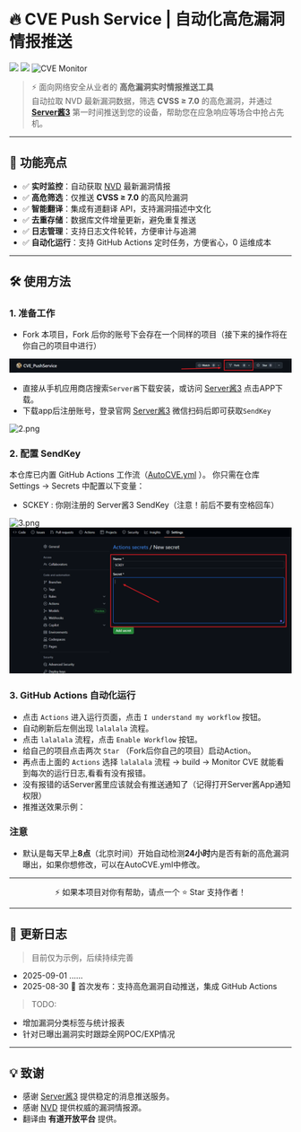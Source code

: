# 🔥 CVE Push Service | 自动化高危漏洞情报推送

<p align="center">

  <img src="https://img.shields.io/github/stars/hijack1r/CVE_PushService?color=yellow&logo=riseup&logoColor=yellow&style=flat-square"></a>
  <img src="https://img.shields.io/github/forks/hijack1r/CVE_PushService?color=purple&style=flat-square"></a>
  <img src="https://img.shields.io/badge/CVE-PushService-blue?logo=datadog" alt="CVE Monitor">

</p>

> ⚡ 面向网络安全从业者的 **高危漏洞实时情报推送工具**  
> 自动拉取 NVD 最新漏洞数据，筛选 **CVSS ≥ 7.0** 的高危漏洞，并通过 **[Server酱3](https://sc3.ft07.com/)** 第一时间推送到您的设备，帮助您在应急响应等场合中抢占先机。  

---

## 🚀 功能亮点

- ✅ **实时监控**：自动获取 [NVD](https://nvd.nist.gov/) 最新漏洞情报  
- ✅ **高危筛选**：仅推送 **CVSS ≥ 7.0** 的高风险漏洞  
- ✅ **智能翻译**：集成有道翻译 API，支持漏洞描述中文化  
- ✅ **去重存储**：数据库文件增量更新，避免重复推送  
- ✅ **日志管理**：支持日志文件轮转，方便审计与追溯  
- ✅ **自动化运行**：支持 GitHub Actions 定时任务，方便省心，0 运维成本

---

## 🛠️ 使用方法

### 1. 准备工作

- Fork 本项目，Fork 后你的账号下会存在一个同样的项目（接下来的操作将在你自己的项目中进行）

![1.png](images/1.png)

- 直接从手机应用商店搜索`Server酱`下载安装，或访问 [Server酱3](https://sc3.ft07.com/) 点击APP下载。
- 下载app后注册账号，登录官网 [Server酱3](https://sc3.ft07.com/) 微信扫码后即可获取`SendKey`

![2.png](images/2.png)

### 2. 配置 SendKey

本仓库已内置 GitHub Actions 工作流（[AutoCVE.yml](.github/workflows/AutoCVE.yml) ）。
你只需在仓库 Settings → Secrets 中配置以下变量：
- SCKEY : 你刚注册的 Server酱3 SendKey（注意！前后不要有空格回车）

![3.png](images/3.png)
![4.png](images/4.png)

### 3. GitHub Actions 自动化运行

- 点击 `Actions` 进入运行页面，点击 `I understand my workflow` 按钮。
- 自动刷新后左侧出现 `lalalala` 流程。
- 点击 `lalalala` 流程，点击 `Enable Workflow` 按钮。
- 给自己的项目点击两次 `Star` （Fork后你自己的项目）启动Action。
- 再点击上面的 `Actions` 选择 `lalalala` 流程 -> build -> Monitor CVE 就能看到每次的运行日志,看看有没有报错。
- 没有报错的话Server酱里应该就会有推送通知了（记得打开Server酱App通知权限）
- 推推送效果示例：


### 注意

- 默认是每天早上**8点**（北京时间）开始自动检测**24小时**内是否有新的高危漏洞曝出，如果你想修改，可以在AutoCVE.yml中修改。

---

<p align="center">⚡ 如果本项目对你有帮助，请点一个 ⭐ Star 支持作者！</p> 

---


## 📅 更新日志

> 目前仅为示例，后续持续完善

- 2025-09-01 ......
- 2025-08-30 🎉 首次发布：支持高危漏洞自动推送，集成 GitHub Actions

> TODO:
- 增加漏洞分类标签与统计报表
- 针对已曝出漏洞实时跟踪全网POC/EXP情况

---

## 💡 致谢

- 感谢 [Server酱3](https://sc3.ft07.com/) 提供稳定的消息推送服务。
- 感谢 [NVD](https://nvd.nist.gov/) 提供权威的漏洞情报源。
- 翻译由 **有道开放平台** 提供。

